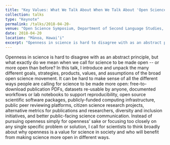 ```yaml
---
title: "Key Values: What We Talk About When We Talk About 'Open Science'"
collection: talks
type: "Keynote"
permalink: /talks/2018-04-20-
venue: "Open Science Symposium, Department of Second Language Studies, University of Hawaiʻi at Mānoa"
date: 2018-04-20
location: "Mānoa, Hawaiʻi"
excerpt: "Openness in science is hard to disagree with as an abstract principle, but what exactly do we mean when we call for science to be made open -- or more open than before? In this talk, I introduce and unpack the many different goals, strategies, products, values, and assumptions of the broad open science movement."
---
```


Openness in science is hard to disagree with as an abstract principle, but what exactly do we mean when we call for science to be made open -- or more open than before? In this talk, I introduce and unpack the many different goals, strategies, products, values, and assumptions of the broad open science movement. It can be hard to make sense of all the different ways people are calling for science to be made more open: free-to-download publication PDFs, datasets re-usable by anyone, documented workflows or lab notebooks to support reproducibility, open source scientific software packages, publicly-funded computing infrastructure, public peer reviewing platforms, citizen science research projects, alternative metrics for publications and researchers, diversity and inclusion initiatives, and better public-facing science communication. Instead of pursuing openness simply for openness’ sake or focusing too closely on any single specific problem or solution, I call for scientists to think broadly about why openness is a value for science in society and who will benefit from making science more open in different ways. 
